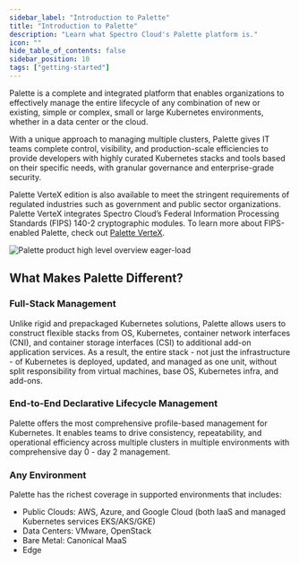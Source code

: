 ```yaml
---
sidebar_label: "Introduction to Palette"
title: "Introduction to Palette"
description: "Learn what Spectro Cloud's Palette platform is."
icon: ""
hide_table_of_contents: false
sidebar_position: 10
tags: ["getting-started"]
---
```


Palette is a complete and integrated platform that enables organizations to effectively manage the entire lifecycle of
any combination of new or existing, simple or complex, small or large Kubernetes environments, whether in a data center
or the cloud.

With a unique approach to managing multiple clusters, Palette gives IT teams complete control, visibility, and
production-scale efficiencies to provide developers with highly curated Kubernetes stacks and tools based on their
specific needs, with granular governance and enterprise-grade security.

Palette VerteX edition is also available to meet the stringent requirements of regulated industries such as government
and public sector organizations. Palette VerteX integrates Spectro Cloud’s Federal Information Processing Standards
(FIPS) 140-2 cryptographic modules. To learn more about FIPS-enabled Palette, check out
[Palette VerteX](../vertex/vertex.md).

![Palette product high level overview eager-load](/getting-started/getting-started_introduction_product-overview.png)

## What Makes Palette Different?

### Full-Stack Management

Unlike rigid and prepackaged Kubernetes solutions, Palette allows users to construct flexible stacks from OS,
Kubernetes, container network interfaces (CNI), and container storage interfaces (CSI) to additional add-on application
services. As a result, the entire stack - not just the infrastructure - of Kubernetes is deployed, updated, and managed
as one unit, without split responsibility from virtual machines, base OS, Kubernetes infra, and add-ons.

### End-to-End Declarative Lifecycle Management

Palette offers the most comprehensive profile-based management for Kubernetes. It enables teams to drive consistency,
repeatability, and operational efficiency across multiple clusters in multiple environments with comprehensive day 0 -
day 2 management.

### Any Environment

Palette has the richest coverage in supported environments that includes:

- Public Clouds: AWS, Azure, and Google Cloud (both IaaS and managed Kubernetes services EKS/AKS/GKE)
- Data Centers: VMware, OpenStack
- Bare Metal: Canonical MaaS
- Edge
